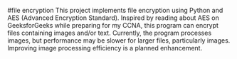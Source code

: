 #file encryption
This project implements file encryption using Python and AES (Advanced Encryption Standard). Inspired by reading about AES on GeeksforGeeks while preparing for my CCNA, this program can encrypt files containing images and/or text. Currently, the program processes images, but performance may be slower for larger files, particularly images. Improving image processing efficiency is a planned enhancement.
